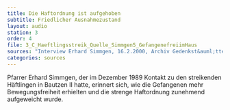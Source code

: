 ```yaml
---
title: Die Haftordnung ist aufgehoben
subtitle: Friedlicher Ausnahmezustand
layout: audio
station: 3
order: 4
file: 3_C_Haeftlingsstreik_Quelle_Simmgen5_GefangenefreiimHaus
sources: "Interview Erhard Simmgen, 16.2.2000, Archiv Gedenkst&auml;tte Bautzen."
categories: sources
---
```

Pfarrer Erhard Simmgen, der im Dezember 1989 Kontakt zu den streikenden H&auml;ftlingen in Bautzen II hatte, erinnert sich, wie die Gefangenen mehr Bewegungsfreiheit erhielten und die strenge Haftordnung zunehmend aufgeweicht wurde.